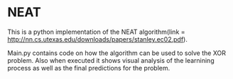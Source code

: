 # NEAT

This is a python implementation of the NEAT algorithm(link = http://nn.cs.utexas.edu/downloads/papers/stanley.ec02.pdf).

Main.py contains code on how the algorithm can be used to solve the XOR problem. 
Also when executed it shows visual analysis of the learnining process as well as the final predictions for the problem.
